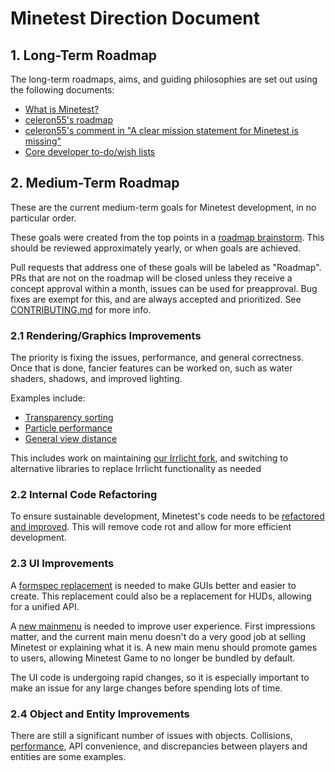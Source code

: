 # Minetest Direction Document

## 1. Long-Term Roadmap

The long-term roadmaps, aims, and guiding philosophies are set out using the
following documents:

* [What is Minetest?](http://c55.me/blog/?p=1491)
* [celeron55's roadmap](https://forum.minetest.net/viewtopic.php?t=9177)
* [celeron55's comment in "A clear mission statement for Minetest is missing"](https://github.com/minetest/minetest/issues/3476#issuecomment-167399287)
* [Core developer to-do/wish lists](https://forum.minetest.net/viewforum.php?f=7)

## 2. Medium-Term Roadmap

These are the current medium-term goals for Minetest development, in no
particular order.

These goals were created from the top points in a
[roadmap brainstorm](https://github.com/minetest/minetest/issues/10461).
This should be reviewed approximately yearly, or when goals are achieved.

Pull requests that address one of these goals will be labeled as "Roadmap".
PRs that are not on the roadmap will be closed unless they receive a concept
approval within a month, issues can be used for preapproval.
Bug fixes are exempt for this, and are always accepted and prioritized.
See [CONTRIBUTING.md](../.github/CONTRIBUTING.md) for more info.

### 2.1 Rendering/Graphics Improvements

The priority is fixing the issues, performance, and general correctness.
Once that is done, fancier features can be worked on, such as water shaders,
shadows, and improved lighting.

Examples include:
* [Transparency sorting](https://github.com/minetest/minetest/issues/95)
* [Particle performance](https://github.com/minetest/minetest/issues/1414)
* [General view distance](https://github.com/minetest/minetest/issues/7222)

This includes work on maintaining
[our Irrlicht fork](https://github.com/minetest/irrlicht), and switching to
alternative libraries to replace Irrlicht functionality as needed

### 2.2 Internal Code Refactoring

To ensure sustainable development, Minetest's code needs to be
[refactored and improved](https://github.com/minetest/minetest/pulls?q=is%3Aopen+sort%3Aupdated-desc+label%3A%22Code+quality%22+).
This will remove code rot and allow for more efficient development.

### 2.3 UI Improvements

A [formspec replacement](https://github.com/minetest/minetest/issues/6527) is
needed to make GUIs better and easier to create. This replacement could also
be a replacement for HUDs, allowing for a unified API.

A [new mainmenu](https://github.com/minetest/minetest/issues/6733) is needed to
improve user experience. First impressions matter, and the current main menu
doesn't do a very good job at selling Minetest or explaining what it is.
A new main menu should promote games to users, allowing Minetest Game to no
longer be bundled by default.

The UI code is undergoing rapid changes, so it is especially important to make
an issue for any large changes before spending lots of time.

### 2.4 Object and Entity Improvements

There are still a significant number of issues with objects.
Collisions,
[performance](https://github.com/minetest/minetest/issues/6453),
API convenience, and discrepancies between players and entities are some
examples.